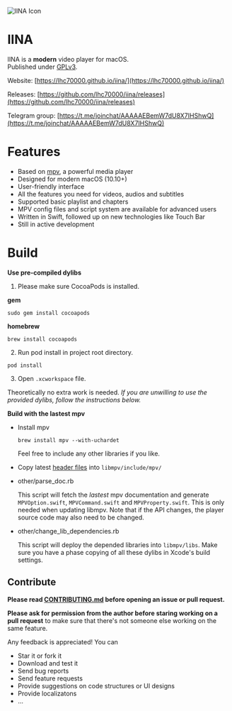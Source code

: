 ![IINA Icon](https://github.com/lhc70000/iina/raw/master/iina/Assets.xcassets/AppIcon.appiconset/256-1.png)

# IINA

IINA is a **modern** video player for macOS.  
Published under [GPLv3](https://github.com/lhc70000/iina/blob/master/LICENSE).

Website: [https://lhc70000.github.io/iina/](https://lhc70000.github.io/iina/)

Releases: [https://github.com/lhc70000/iina/releases](https://github.com/lhc70000/iina/releases)

Telegram group: 
[https://t.me/joinchat/AAAAAEBemW7dU8X7IHShwQ](https://t.me/joinchat/AAAAAEBemW7dU8X7IHShwQ)

# Features

- Based on [mpv](https://github.com/mpv-player/mpv), a powerful media player
- Designed for modern macOS (10.10+)
- User-friendly interface
- All the features you need for videos, audios and subtitles
- Supported basic playlist and chapters
- MPV config files and script system are available for advanced users
- Written in Swift, followed up on new technologies like Touch Bar
- Still in active development

# Build

**Use pre-compiled dylibs**

1. Please make sure CocoaPods is installed.

  **gem**
  ```
  sudo gem install cocoapods
  ```
  **homebrew**
  ```
  brew install cocoapods
  ```

2. Run pod install in project root directory.
  ```
  pod install
  ```
  
3. Open `.xcworkspace` file.

Theoretically no extra work is needed. _If you are unwilling to use the provided dylibs, follow the instructions below._

**Build with the lastest mpv**

* Install mpv

  ```
  brew install mpv --with-uchardet
  ```
  
  Feel free to include any other libraries if you like.
  
* Copy latest [header files](https://github.com/mpv-player/mpv/tree/master/libmpv) into `libmpv/include/mpv/`

* other/parse_doc.rb

  This script will fetch the *lastest* mpv documentation and generate `MPVOption.swift`, `MPVCommand.swift` and `MPVProperty.swift`. This is only needed when updating libmpv. Note that if the API changes, the player source code may also need to be changed.

* other/change_lib_dependencies.rb

  This script will deploy the depended libraries into `libmpv/libs`.
  Make sure you have a phase copying of all these dylibs in Xcode's build settings.

## Contribute

**Please read [CONTRIBUTING.md](https://github.com/lhc70000/iina/blob/master/CONTRIBUTING.md) before opening an issue or pull request.**

**Please ask for permission from the author before staring working on a pull request** to make sure that there's not someone else working on the same feature.

Any feedback is appreciated! You can

- Star it or fork it
- Download and test it
- Send bug reports
- Send feature requests
- Provide suggestions on code structures or UI designs
- Provide localizatons
- ...

#

